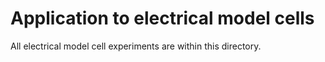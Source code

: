 # Application to electrical model cells

All electrical model cell experiments are within this directory.

